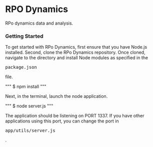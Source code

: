 RPO Dynamics
============

RPo dynamics data and analysis.


### Getting Started

To get started with RPo Dynamics, first ensure that you have Node.js installed. Second, clone the RPo Dynamics repository. Once cloned, navigate to the directory and install Node modules as specified in the <pre>package.json</pre> file.

"""
$ npm install
"""

Next, in the terminal, launch the node application.

"""
$ node server.js
"""

The application should be listening on PORT 1337. If you have other applications using this port, you can change the port in <pre>app/utils/server.js</pre>.


